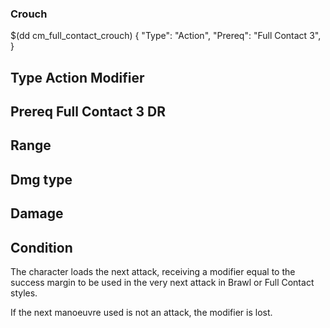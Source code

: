 ### Crouch

$(dd cm_full_contact_crouch)
{ "Type": "Action",
	"Prereq": "Full Contact 3",
}

Type
Action
Modifier
-
Prereq
Full Contact 3
DR
-
Range
-
Dmg type
-
Damage
-
Condition
-
The character loads the next attack, receiving a modifier equal
to the success margin to be used in the very next attack in Brawl 
or Full Contact styles.

If the next manoeuvre used is not an attack, the modifier is lost.
